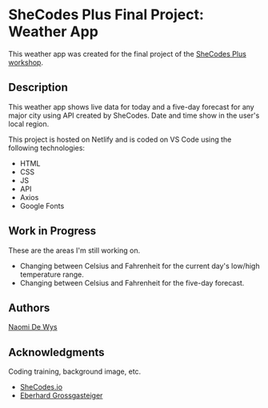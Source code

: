 <h1>
  SheCodes Plus Final Project: Weather App
</h1>
<p>
  This weather app was created for the final project of the <a href="https://www.shecodes.io/workshops" target="_blank">SheCodes Plus workshop</a>.
</p>
<h2>
  Description
</h2>
<p>
  This weather app shows live data for today and a five-day forecast for any major city using API created by SheCodes. Date and time show in the user's local region.
</p>
<p>
  This project is hosted on Netlify and is coded on VS Code using the following technologies:
<ul>
  <li>
    HTML
  </li>
  <li>
    CSS
  </li>
  <li>
    JS
  </li>
  <li>
    API
  </li>
  <li>
    Axios
  </li>
  <li>
    Google Fonts
  </li>
</ul>
</p>
<h2>
  Work in Progress
</h2>
<p>
  These are the areas I'm still working on.
  <ul>
    <li>
      Changing between Celsius and Fahrenheit for the current day's low/high temperature range.
    </li>
    <li>
      Changing between Celsius and Fahrenheit for the five-day forecast.
    </li>
  </ul>
</p>
<h2>
  Authors
</h2>
    <a href="https://www.linkedin.com/in/naomidewys" target="_blank">Naomi De Wys</a>
<h2>
  Acknowledgments
</h2>
<p>
Coding training, background image, etc.
</p>
<ul>
  <li>
    <a href="https://www.shecodes.io" target="_blank">SheCodes.io</a>
  </li>
  <li>
<a href="https://www.pexels.com/@eberhardgross/?filter=photos" target="_blank">Eberhard Grossgasteiger</a>
  </li>
</ul>
